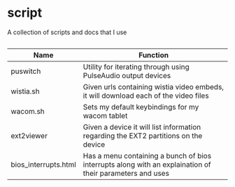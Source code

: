 # script
A collection of scripts and docs that I use
##
Name | Function
---- | --------
puswitch | Utility for iterating through using PulseAudio output devices
wistia.sh | Given urls containing wistia video embeds, it will download each of the video files
wacom.sh | Sets my default keybindings for my wacom tablet
ext2viewer | Given a device it will list information regarding the EXT2 partitions on the device
bios_interrupts.html | Has a menu containing a bunch of bios interrupts along with an explaination of their parameters and uses